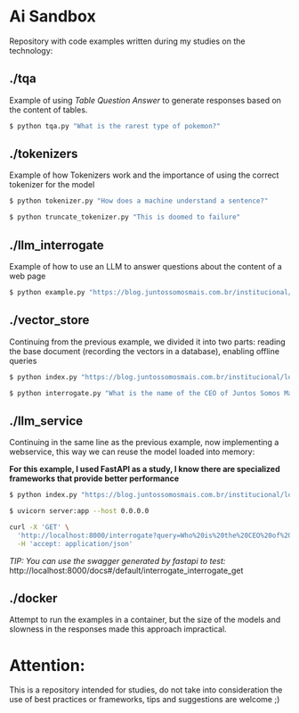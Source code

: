 # Ai Sandbox

Repository with code examples written during my studies on the technology:

## ./tqa

Example of using _Table Question Answer_ to generate responses based on the content of tables.

```bash
$ python tqa.py "What is the rarest type of pokemon?"
```

## ./tokenizers

Example of how Tokenizers work and the importance of using the correct tokenizer for the model

```bash
$ python tokenizer.py "How does a machine understand a sentence?"
```

```bash
$ python truncate_tokenizer.py "This is doomed to failure"
```

## ./llm_interrogate

Example of how to use an LLM to answer questions about the content of a web page

```bash
$ python example.py "https://blog.juntossomosmais.com.br/institucional/loja-virtual-4-anos/" "What is the name of the CEO of Juntos Somos Mais"
```

## ./vector_store

Continuing from the previous example, we divided it into two parts: reading the base document (recording the vectors in a database), enabling offline queries

```bash
$ python index.py "https://blog.juntossomosmais.com.br/institucional/loja-virtual-4-anos/"
```

```bash
$ python interrogate.py "What is the name of the CEO of Juntos Somos Mais"
```

## ./llm_service

Continuing in the same line as the previous example, now implementing a webservice, this way we can reuse the model loaded into memory:

**For this example, I used FastAPI as a study, I know there are specialized frameworks that provide better performance**

```bash
$ python index.py "https://blog.juntossomosmais.com.br/institucional/loja-virtual-4-anos/"
```

```bash
$ uvicorn server:app --host 0.0.0.0
```

```bash
curl -X 'GET' \
  'http://localhost:8000/interrogate?query=Who%20is%20the%20CEO%20of%20Juntos%20Somos%20Mais%3F' \
  -H 'accept: application/json'
```

_TIP: You can use the swagger generated by fastapi to test:_ http://localhost:8000/docs#/default/interrogate_interrogate_get

## ./docker

Attempt to run the examples in a container, but the size of the models and slowness in the responses made this approach impractical.

# Attention:

This is a repository intended for studies, do not take into consideration the use of best practices or frameworks, tips and suggestions are welcome ;)